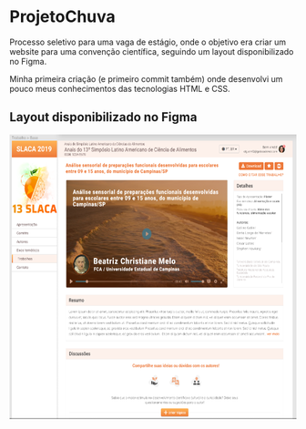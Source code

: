 # ProjetoChuva

Processo seletivo para uma vaga de estágio, onde o objetivo era criar um website para uma convenção científica, seguindo um layout disponibilizado no Figma.

Minha primeira criação (e primeiro commit também) onde desenvolvi um pouco meus conhecimentos das tecnologias HTML e CSS.

## Layout disponibilizado no Figma 

<img src="preview.PNG" height="500">

